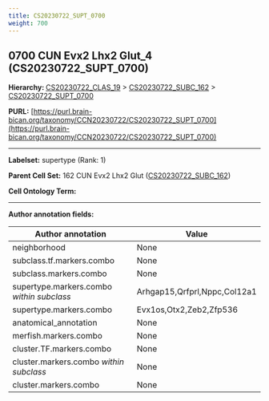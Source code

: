 ```yaml
---
title: CS20230722_SUPT_0700
weight: 700
---
```

## 0700 CUN Evx2 Lhx2 Glut_4 (CS20230722_SUPT_0700)
<b>Hierarchy: </b>
[CS20230722_CLAS_19](../CS20230722_CLAS_19) >
[CS20230722_SUBC_162](../CS20230722_SUBC_162) >
[CS20230722_SUPT_0700](../CS20230722_SUPT_0700)

**PURL:** [https://purl.brain-bican.org/taxonomy/CCN20230722/CS20230722_SUPT_0700](https://purl.brain-bican.org/taxonomy/CCN20230722/CS20230722_SUPT_0700)

---


**Labelset:** supertype (Rank: 1)

**Parent Cell Set:** 162 CUN Evx2 Lhx2 Glut ([CS20230722_SUBC_162](../CS20230722_SUBC_162))



**Cell Ontology Term:** 

[MARKER GENES.]: #


---

[TRANSFERRED ANNOTATIONS.]: #


[AUTHOR ANNOTATION FIELDS.]: #


**Author annotation fields:**

| Author annotation | Value |
|-------------------|-------|
|neighborhood|None|
|subclass.tf.markers.combo|None|
|subclass.markers.combo|None|
|supertype.markers.combo _within subclass_|Arhgap15,Qrfprl,Nppc,Col12a1|
|supertype.markers.combo|Evx1os,Otx2,Zeb2,Zfp536|
|anatomical_annotation|None|
|merfish.markers.combo|None|
|cluster.TF.markers.combo|None|
|cluster.markers.combo _within subclass_|None|
|cluster.markers.combo|None|

